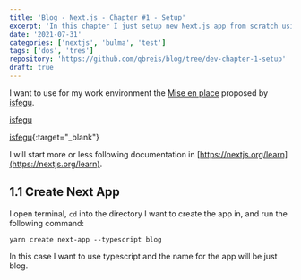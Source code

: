 ```yaml
---
title: 'Blog - Next.js - Chapter #1 - Setup'
excerpt: 'In this chapter I just setup new Next.js app from scratch using Typescript and Sass, apart from establishing a hierarchical criteria for some general styles. So I can use it in the future as a boilerplate for any website based on Next.js.'
date: '2021-07-31'
categories: ['nextjs', 'bulma', 'test']
tags: ['dos', 'tres']
repository: 'https://github.com/qbreis/blog/tree/dev-chapter-1-setup'
draft: true
---
```

I want to use for my work environment the [Mise en place](https://github.com/isfegu/misenplace.node) proposed by [isfegu](https://github.com/isfegu).

<a href="https://github.com/isfegu" target="_blank" rel="nofollow noreferrer">isfegu</a>

[isfegu](https://github.com/isfegu){:target="_blank"}


I will start more or less following documentation in [https://nextjs.org/learn](https://nextjs.org/learn).
 
## 1.1 Create Next App
 
I open terminal, `cd` into the directory I want to create the app in, and run the following command:
 
```bash[class="line-numbers"][class="contained"][class="hide-numbers"]
yarn create next-app --typescript blog
```
 
In this case I want to use typescript and the name for the app will be just blog.
